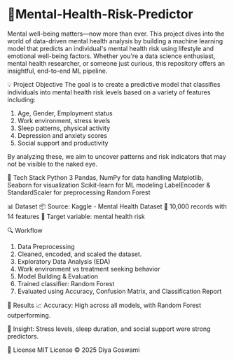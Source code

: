 # 🧠Mental-Health-Risk-Predictor

Mental well-being matters—now more than ever. This project dives into the world of data-driven mental health analysis by building a machine learning model that predicts an individual's mental health risk using lifestyle and emotional well-being factors. Whether you're a data science enthusiast, mental health researcher, or someone just curious, this repository offers an insightful, end-to-end ML pipeline.

💡 Project Objective
The goal is to create a predictive model that classifies individuals into mental health risk levels based on a variety of features including:
1. Age, Gender, Employment status
2. Work environment, stress levels
3. Sleep patterns, physical activity
4. Depression and anxiety scores
5. Social support and productivity

By analyzing these, we aim to uncover patterns and risk indicators that may not be visible to the naked eye.

🧰 Tech Stack
Python 3
Pandas, NumPy for data handling
Matplotlib, Seaborn for visualization
Scikit-learn for ML modeling
LabelEncoder & StandardScaler for preprocessing
Random Forest

📊 Dataset
📦 Source: Kaggle - Mental Health Dataset
🔢 10,000 records with 14 features
🎯 Target variable: mental health risk

🔍 Workflow
1. Data Preprocessing
2. Cleaned, encoded, and scaled the dataset.
3. Exploratory Data Analysis (EDA)
4. Work environment vs treatment seeking behavior
5. Model Building & Evaluation
6. Trained classifier: Random Forest
7. Evaluated using Accuracy, Confusion Matrix, and Classification Report

🧪 Results
📈 Accuracy: High across all models, with Random Forest outperforming.

🎯 Insight: Stress levels, sleep duration, and social support were strong predictors.

📜 License
MIT License © 2025 Diya Goswami

